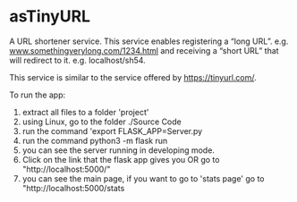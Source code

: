 # asTinyURL
A URL shortener service. 
This service enables registering a “long URL”. e.g. www.somethingverylong.com/1234.html and receiving a “short URL” 
that will redirect to it. e.g. localhost/sh54.  

This service is similar to the service offered by https://tinyurl.com/.

To run the app:
1. extract all files to a folder 'project'
2. using Linux, go to the folder ./Source Code
3. run the command 'export FLASK_APP=Server.py
4. run the command python3 -m flask run
5. you can see the server running in developing mode.
6. Click on the link that the flask app gives you OR go to "http://localhost:5000/"
7. you can see the main page, if you want to go to 'stats page' go to "http://localhost:5000/stats



